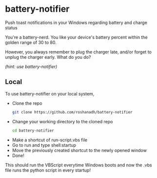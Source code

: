 # battery-notifier
Push toast notifications in your Windows regarding battery and charge status

You're a battery-nerd. You like your device's battery percent within the golden range of 30 to 80.

However, you always remember to plug the charger late, and/or forget to unplug the charger early. What do you do?

*(hint: use battery-notifier)*

## Local
To use battery-notifier on your local system,

* Clone the repo
  ```sh
  git clone https://github.com/roshanadh/battery-notifier
  ```
* Change your working directory to the cloned repo
  ```sh
  cd battery-notifier
  ```
* Make a shortcut of run-script.vbs file
* Go to run and type shell:startup
* Move the previously created shortcut to the newly opened window
* Done!

This should run the VBScript everytime Windows boots and now the .vbs file runs the python script in every startup!
